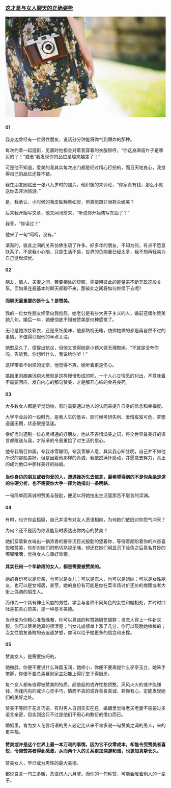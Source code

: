 ### [这才是与女人聊天的正确姿势](http://www.jianshu.com/p/b29d7da3efa8)

![这才是与女人聊天的正确姿势](img/这才是与女人聊天的正确姿势.jpg)

#### 01

我身边曾经有一位男性朋友，说话分分钟能将你气到爆炸的那种。

每次约着一起逛街，见面时他都会对着我穿着的衣服惊呼，“你这身麻袋片子是哪买的？！”或者“我发现你的品位是越来越差了！”

可是他不知道，爱美的我其实每次出门都是经过精心打扮的，而且天地良心，我觉得自己的品位还算不错。

我在朋友圈贴出一张八九岁时的照片，他积极的来评论，“你家真有钱，那么小就送你去非洲旅游。”

是，我承认，小时候的我皮肤黝黑如炭，但真能跟非洲群众媲美？

后来我开始写文章，他又闻讯前来，“听说你开始瞎写东西了？”

我答，“你读过？”

他来了一句“呵呵，没有。”

渐渐的，彼此之间的关系仿佛生疏了许多。好多年的朋友，不知为何，有点不愿意联系了。不是我小心眼，只是生活不易，世界的负能量已经太多，我不想再轻易为自己徒增烦忧。

#### 02

朋友、情人、夫妻之间，若要相处的舒服，需要用彼此的能量来不断充盈这段关系。但如果连最基本的聊天都聊不来，那彼此之间将如何继续下去呢?

#### 而聊天最重要的是什么？是赞美。

我的一位女性朋友经常向我抱怨，她老公是有些大男子主义的人，婚前还偶尔赞美她几句，婚后一年，她便彻底不知被赞美是何种感觉了。

无论是她浓妆彩衣，还是烹饪美味，他都熟视无睹，仿佛她做的都是再自然不过的事情，不值得引起他的半点关注。

她憋屈久了，便提出抗议，但他又觉得她是小题大做无理取闹。“不就是没夸你吗，告诉我，你想听什么，我说给你听！”

这样带着不耐烦的无奈，他觉得不爽，她听着更是伤心。

婚姻里的痼疾沉疴大概就是这样慢慢形成的吧，一个人心甘情愿的付出，不意味着不需要回应，发自内心的那句赞美，才是解开心结的金丹良药。

#### 03

大多数女人都是听觉动物，有时需要通过他人的认同来提升自身的信念和幸福度。

大学毕业后的一段时光，是我人生的低谷，那时候考研失利、爱情岌岌可危、梦想遥遥无期，状态很是低迷。

幸好当时遇到一位心灵相通的好朋友，他从不吝惜溢美之词，将全世界最美好的语言都赠送与我，才渐渐的令我重拾了对生活的信心。

他夸我眉目如画，夸我冰雪聪明，夸我善解人意，其实我心知肚明，自己并不如他所说的那般美好，但是因着他那样的真诚，我依然满怀感动，并愿意去努力，真正的成为他口中那样美好的姑娘。

#### 当你身边的朋友或者你爱的人，遭遇挫折失去信念，最希望得到的不是你条条是道的生硬分析，也不需要你大手一挥为她指出一条明路。

一句简单而真诚的赞美与鼓励，便足以将她拉出生活里那苦不堪言的深渊。

#### 04

有时，也许你会狐疑，自己并没有对女人恶语相向，为何她们依旧对你怨气冲天？

为何？还不是因为你没能及时表达出你内心的赞美？

她们穿着新衣端出一锅浓香的猪骨汤目光殷勤的望着你，等待着期盼着你的兴奋喜悦和赞美，你却对她们的热切熟视无睹，却还在她们明显沉下脸色之后莫名其妙的嘟嘟囔囔，觉得女人心事好难猜。

#### 其实任何一个年龄段的女人，都是需要被赞美的。

她的身份可以是母亲，也可以是女儿；可以是恋人，也可以是姐妹；可以是女性朋友，也可以是女邻居，甚至，她的身份有可能是你在菜市场讨价还价的商贩或者大街上偶遇的陌生人。

而作为一个具有绅士风度的男性，学会与各种不同角色的女性和睦相处，并时时口吐莲花真心赞美，是一种基本美德。

当母亲为你精心准备晚餐，你可以真诚的称赞她厨艺超群；当恋人穿上一件新衣服，你可以赞美她真的很漂亮；当女儿成绩单上涨了几分，你可以鼓励她棒棒的；当女性朋友勇敢的去追逐梦想，你可以给予她更多的信念和支撑。

#### 05

赞美女人，是需要技巧的。

她微胖，你便不要说什么珠圆玉润，她娇小，你便不要再提什么亭亭玉立，她笨手笨脚，你便不要总羡慕别家主妇能上得厅堂下得厨房。

每个女人都有值得被赞美的特质。颜值低的或许性格娇憨，风风火火的或许能赚钱，拘谨内向的或许心灵手巧，情商不高的或许善良真诚，若你有心，定能发现她们的美好之处。

赞美不等同于花言巧语，有时男人自诩实实在在，婚姻里觉得老夫老妻不需要过多语言亲密，但实则这只不过是他们不用心和敷衍的借口而已。

婚姻里，肯为女人花言巧语的男人必定比从来不肯多说一句赞美之词的男人，来的更幸福。

#### 赞美或许是这个世界上最一本万利的事情，因为它不仅零成本，却能令受赞美者喜悦，令施赞美者得到感激，从而两个人的关系更加深邃和谐，也更加真挚长久。

赞美女人，早已成为男性的最大美德。

都说良言一句三冬暖，恶语伤人六月寒。而你的一句称赞，可能会暖着别人的一辈子。
